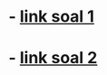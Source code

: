 # - [link soal 1]('https://whimsical.com/flow-check-number-is-prime-Dm5Rdq9nthtCvteEaqT5tH')

# - [link soal 2]('https://whimsical.com/soal2-Q1dLmyRyfkPP876rJJpBq')
